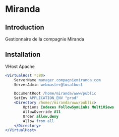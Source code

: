 Miranda
=======

Introduction
------------
Gestionnaire de la compagnie Miranda

Installation
------------

VHost Apache
```apache
<VirtualHost *:80>
    ServerName manager.compagniemiranda.com
    ServerAdmin webmaster@localhost

    DocumentRoot /home/miranda/www/public
    SetEnv APPLICATION_ENV "prod"
    <Directory /home//miranda/www/public>
        Options Indexes FollowSymLinks MultiViews
        AllowOverride All
        Order allow,deny
        Allow from all
    </Directory>
</VirtualHost>
```
